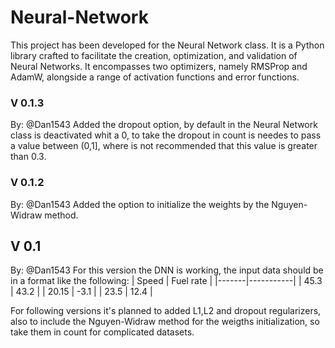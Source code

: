 # Neural-Network
This project has been developed for the Neural Network class. It is a Python library crafted to facilitate the creation, optimization, and validation of Neural Networks. It encompasses two optimizers, namely RMSProp and AdamW, alongside a range of activation functions and error functions.
### V 0.1.3
By: @Dan1543
Added the dropout option, by default in the Neural Network class is deactivated whit a 0, to take the dropout in count is needes to pass a value between (0,1], where is not recommended that this value is greater than 0.3.
### V 0.1.2
By: @Dan1543
Added the option to initialize the weights by the Nguyen-Widraw method. 
## V 0.1 
By: @Dan1543
For this version the DNN is working, the input data should be in a format like the following:
| Speed | Fuel rate |
|-------|-----------|
| 45.3  | 43.2      |
| 20.15 | -3.1      |
| 23.5  |  12.4     |

For following versions it's planned to added L1,L2 and dropout regularizers, also to include the Nguyen-Widraw method for the weigths initialization, so take them in count for complicated datasets.
